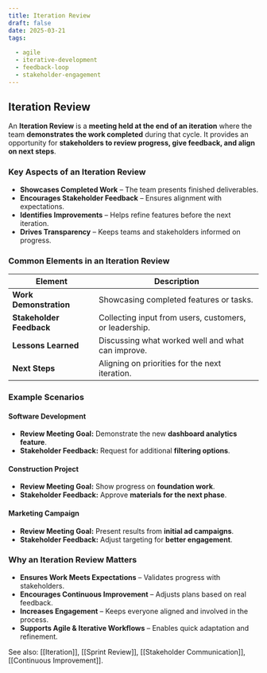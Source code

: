 ```yaml
---
title: Iteration Review
draft: false
date: 2025-03-21
tags:
  
  - agile
  - iterative-development
  - feedback-loop
  - stakeholder-engagement
---
```


## **Iteration Review**
An **Iteration Review** is a **meeting held at the end of an iteration** where the team **demonstrates the work completed** during that cycle. It provides an opportunity for **stakeholders to review progress, give feedback, and align on next steps**.

### **Key Aspects of an Iteration Review**
- **Showcases Completed Work** – The team presents finished deliverables.
- **Encourages Stakeholder Feedback** – Ensures alignment with expectations.
- **Identifies Improvements** – Helps refine features before the next iteration.
- **Drives Transparency** – Keeps teams and stakeholders informed on progress.

### **Common Elements in an Iteration Review**
| **Element**            | **Description** |
|-----------------------|------------------------------------------------|
| **Work Demonstration** | Showcasing completed features or tasks. |
| **Stakeholder Feedback** | Collecting input from users, customers, or leadership. |
| **Lessons Learned**   | Discussing what worked well and what can improve. |
| **Next Steps**       | Aligning on priorities for the next iteration. |

### **Example Scenarios**

#### **Software Development**
- **Review Meeting Goal:** Demonstrate the new **dashboard analytics feature**.
- **Stakeholder Feedback:** Request for additional **filtering options**.

#### **Construction Project**
- **Review Meeting Goal:** Show progress on **foundation work**.
- **Stakeholder Feedback:** Approve **materials for the next phase**.

#### **Marketing Campaign**
- **Review Meeting Goal:** Present results from **initial ad campaigns**.
- **Stakeholder Feedback:** Adjust targeting for **better engagement**.

### **Why an Iteration Review Matters**
- **Ensures Work Meets Expectations** – Validates progress with stakeholders.
- **Encourages Continuous Improvement** – Adjusts plans based on real feedback.
- **Increases Engagement** – Keeps everyone aligned and involved in the process.
- **Supports Agile & Iterative Workflows** – Enables quick adaptation and refinement.

See also: [[Iteration]], [[Sprint Review]], [[Stakeholder Communication]], [[Continuous Improvement]].
